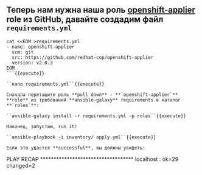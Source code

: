 ## Теперь нам нужна наша роль [openshift-applier](https://github.com/redhat-cop/openshift-applier) **role** из **GitHub**, давайте создадим файл **`requirements.yml`** 
```
cat <<EOM >requirements.yml
- name: openshift-applier
  scm: git
  src: https://github.com/redhat-cop/openshift-applier
  version: v2.0.3
EOM
```{{execute}}

``nano requirements.yml``{{execute}}

Сначала перетащите роль **pull down** - **`openshift-applier`** **role** из требований **ansible-galaxy** requirements в каталог **`roles`**:

``ansible-galaxy install -r requirements.yml -p roles``{{execute}}

Наконец, запустим, run it!

``ansible-playbook -i inventory/ apply.yml``{{execute}}

Если это удастся **successful**, вы должны увидеть:

```
PLAY RECAP ***********************************
localhost                  : ok=29   changed=2
```

